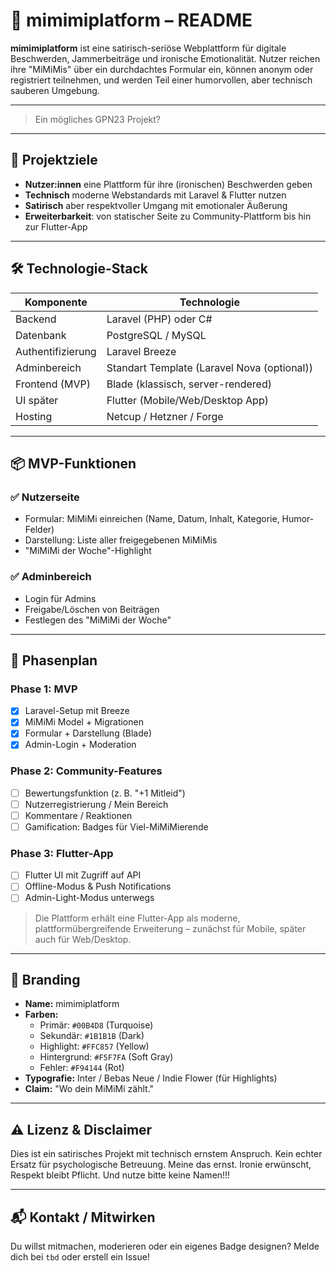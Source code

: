 # 🧾 mimimiplatform – README

**mimimiplatform** ist eine satirisch-seriöse Webplattform für digitale Beschwerden, Jammerbeiträge und ironische Emotionalität. Nutzer reichen ihre "MiMiMis" über ein durchdachtes Formular ein, können anonym oder registriert teilnehmen, und werden Teil einer humorvollen, aber technisch sauberen Umgebung.

---
>Ein mögliches GPN23 Projekt?

---

## 🚀 Projektziele

- **Nutzer:innen** eine Plattform für ihre (ironischen) Beschwerden geben
- **Technisch** moderne Webstandards mit Laravel & Flutter nutzen
- **Satirisch** aber respektvoller Umgang mit emotionaler Äußerung
- **Erweiterbarkeit**: von statischer Seite zu Community-Plattform bis hin zur Flutter-App

---

## 🛠️ Technologie-Stack

| Komponente         | Technologie                  |
|--------------------|------------------------------|
| Backend            | Laravel (PHP) oder C#        |
| Datenbank          | PostgreSQL / MySQL           |
| Authentifizierung  | Laravel Breeze               |
| Adminbereich       | Standart Template (Laravel Nova (optional))      |
| Frontend (MVP)     | Blade (klassisch, server-rendered) |
| UI später          | Flutter (Mobile/Web/Desktop App)   |
| Hosting            | Netcup / Hetzner / Forge     |

---

## 📦 MVP-Funktionen

### ✅ Nutzerseite
- Formular: MiMiMi einreichen (Name, Datum, Inhalt, Kategorie, Humor-Felder)
- Darstellung: Liste aller freigegebenen MiMiMis
- "MiMiMi der Woche"-Highlight

### ✅ Adminbereich
- Login für Admins
- Freigabe/Löschen von Beiträgen
- Festlegen des "MiMiMi der Woche"

---

## 🧭 Phasenplan

### Phase 1: MVP
- [x] Laravel-Setup mit Breeze
- [x] MiMiMi Model + Migrationen
- [x] Formular + Darstellung (Blade)
- [x] Admin-Login + Moderation

### Phase 2: Community-Features
- [ ] Bewertungsfunktion (z. B. "+1 Mitleid")
- [ ] Nutzerregistrierung / Mein Bereich
- [ ] Kommentare / Reaktionen
- [ ] Gamification: Badges für Viel-MiMiMierende

### Phase 3: Flutter-App
- [ ] Flutter UI mit Zugriff auf API
- [ ] Offline-Modus & Push Notifications
- [ ] Admin-Light-Modus unterwegs

> Die Plattform erhält eine Flutter-App als moderne, plattformübergreifende Erweiterung – zunächst für Mobile, später auch für Web/Desktop.

---

## 🎨 Branding

- **Name:** mimimiplatform
- **Farben:**
  - Primär: `#00B4D8` (Turquoise)
  - Sekundär: `#1B1B1B` (Dark)
  - Highlight: `#FFC857` (Yellow)
  - Hintergrund: `#F5F7FA` (Soft Gray)
  - Fehler: `#F94144` (Rot)
- **Typografie:** Inter / Bebas Neue / Indie Flower (für Highlights)
- **Claim:** "Wo dein MiMiMi zählt."

---

## ⚠️ Lizenz & Disclaimer

Dies ist ein satirisches Projekt mit technisch ernstem Anspruch. Kein echter Ersatz für psychologische Betreuung. Meine das ernst. Ironie erwünscht, Respekt bleibt Pflicht. Und nutze bitte keine Namen!!!

---

## 📬 Kontakt / Mitwirken

Du willst mitmachen, moderieren oder ein eigenes Badge designen? Melde dich bei `tbd` oder erstell ein Issue!
